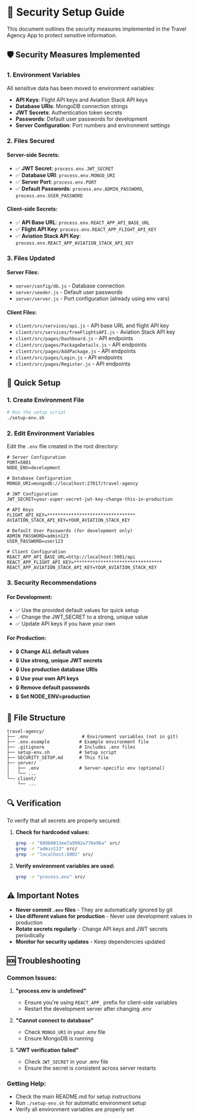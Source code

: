 # 🔐 Security Setup Guide

This document outlines the security measures implemented in the Travel Agency App to protect sensitive information.

## 🛡️ Security Measures Implemented

### 1. Environment Variables
All sensitive data has been moved to environment variables:

- **API Keys**: Flight API keys and Aviation Stack API keys
- **Database URIs**: MongoDB connection strings
- **JWT Secrets**: Authentication token secrets
- **Passwords**: Default user passwords for development
- **Server Configuration**: Port numbers and environment settings

### 2. Files Secured

#### Server-side Secrets:
- ✅ **JWT Secret**: `process.env.JWT_SECRET`
- ✅ **Database URI**: `process.env.MONGO_URI`
- ✅ **Server Port**: `process.env.PORT`
- ✅ **Default Passwords**: `process.env.ADMIN_PASSWORD`, `process.env.USER_PASSWORD`

#### Client-side Secrets:
- ✅ **API Base URL**: `process.env.REACT_APP_API_BASE_URL`
- ✅ **Flight API Key**: `process.env.REACT_APP_FLIGHT_API_KEY`
- ✅ **Aviation Stack API Key**: `process.env.REACT_APP_AVIATION_STACK_API_KEY`

### 3. Files Updated

#### Server Files:
- `server/config/db.js` - Database connection
- `server/seeder.js` - Default user passwords
- `server/server.js` - Port configuration (already using env vars)

#### Client Files:
- `client/src/services/api.js` - API base URL and flight API key
- `client/src/services/freeFlightsAPI.js` - Aviation Stack API key
- `client/src/pages/Dashboard.js` - API endpoints
- `client/src/pages/PackageDetails.js` - API endpoints
- `client/src/pages/AddPackage.js` - API endpoints
- `client/src/pages/Login.js` - API endpoints
- `client/src/pages/Register.js` - API endpoints

## 🚀 Quick Setup

### 1. Create Environment File
```bash
# Run the setup script
./setup-env.sh
```

### 2. Edit Environment Variables
Edit the `.env` file created in the root directory:

```env
# Server Configuration
PORT=5001
NODE_ENV=development

# Database Configuration
MONGO_URI=mongodb://localhost:27017/travel-agency

# JWT Configuration
JWT_SECRET=your-super-secret-jwt-key-change-this-in-production

# API Keys
FLIGHT_API_KEY=*********************************
AVIATION_STACK_API_KEY=YOUR_AVIATION_STACK_KEY

# Default User Passwords (for development only)
ADMIN_PASSWORD=admin123
USER_PASSWORD=user123

# Client Configuration
REACT_APP_API_BASE_URL=http://localhost:5001/api
REACT_APP_FLIGHT_API_KEY=*********************************
REACT_APP_AVIATION_STACK_API_KEY=YOUR_AVIATION_STACK_KEY
```

### 3. Security Recommendations

#### For Development:
- ✅ Use the provided default values for quick setup
- ✅ Change the JWT_SECRET to a strong, unique value
- ✅ Update API keys if you have your own

#### For Production:
- 🔒 **Change ALL default values**
- 🔒 **Use strong, unique JWT secrets**
- 🔒 **Use production database URIs**
- 🔒 **Use your own API keys**
- 🔒 **Remove default passwords**
- 🔒 **Set NODE_ENV=production**

## 📁 File Structure

```
travel-agency/
├── .env                    # Environment variables (not in git)
├── .env.example           # Example environment file
├── .gitignore             # Includes .env files
├── setup-env.sh           # Setup script
├── SECURITY_SETUP.md      # This file
├── server/
│   ├── .env               # Server-specific env (optional)
│   └── ...
└── client/
    └── ...
```

## 🔍 Verification

To verify that all secrets are properly secured:

1. **Check for hardcoded values:**
   ```bash
   grep -r "689b0813ee7a9992a776e96a" src/
   grep -r "admin123" src/
   grep -r "localhost:5001" src/
   ```

2. **Verify environment variables are used:**
   ```bash
   grep -r "process.env" src/
   ```

## ⚠️ Important Notes

- **Never commit `.env` files** - They are automatically ignored by git
- **Use different values for production** - Never use development values in production
- **Rotate secrets regularly** - Change API keys and JWT secrets periodically
- **Monitor for security updates** - Keep dependencies updated

## 🆘 Troubleshooting

### Common Issues:

1. **"process.env is undefined"**
   - Ensure you're using `REACT_APP_` prefix for client-side variables
   - Restart the development server after changing .env

2. **"Cannot connect to database"**
   - Check `MONGO_URI` in your .env file
   - Ensure MongoDB is running

3. **"JWT verification failed"**
   - Check `JWT_SECRET` in your .env file
   - Ensure the secret is consistent across server restarts

### Getting Help:
- Check the main README.md for setup instructions
- Run `./setup-env.sh` for automatic environment setup
- Verify all environment variables are properly set
